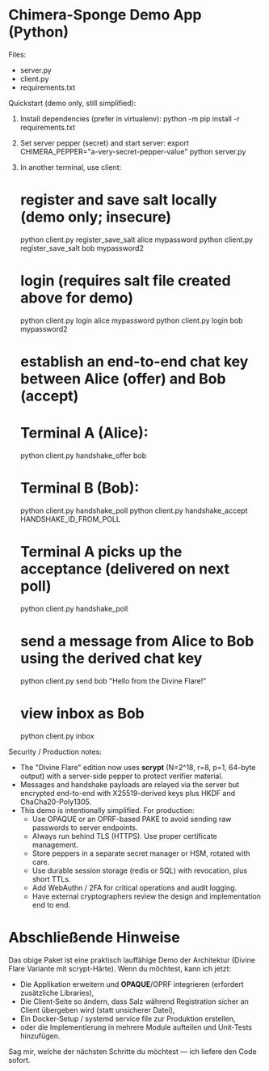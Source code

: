 # Chimera-Sponge Demo App (Python)

Files:
- server.py
- client.py
- requirements.txt

Quickstart (demo only, still simplified):

1) Install dependencies (prefer in virtualenv):
   python -m pip install -r requirements.txt

2) Set server pepper (secret) and start server:
   export CHIMERA_PEPPER="a-very-secret-pepper-value"
   python server.py

3) In another terminal, use client:
   # register and save salt locally (demo only; insecure)
   python client.py register_save_salt alice mypassword
   python client.py register_save_salt bob mypassword2

   # login (requires salt file created above for demo)
   python client.py login alice mypassword
   python client.py login bob mypassword2

   # establish an end-to-end chat key between Alice (offer) and Bob (accept)
   # Terminal A (Alice):
   python client.py handshake_offer bob

   # Terminal B (Bob):
   python client.py handshake_poll
   python client.py handshake_accept HANDSHAKE_ID_FROM_POLL

   # Terminal A picks up the acceptance (delivered on next poll)
   python client.py handshake_poll

   # send a message from Alice to Bob using the derived chat key
   python client.py send bob "Hello from the Divine Flare!"

   # view inbox as Bob
   python client.py inbox

Security / Production notes:
- The "Divine Flare" edition now uses **scrypt** (N=2^18, r=8, p=1, 64-byte output) with a server-side pepper to protect verifier material.
- Messages and handshake payloads are relayed via the server but encrypted end-to-end with X25519-derived keys plus HKDF and ChaCha20-Poly1305.
- This demo is intentionally simplified. For production:
  * Use OPAQUE or an OPRF-based PAKE to avoid sending raw passwords to server endpoints.
  * Always run behind TLS (HTTPS). Use proper certificate management.
  * Store peppers in a separate secret manager or HSM, rotated with care.
  * Use durable session storage (redis or SQL) with revocation, plus short TTLs.
  * Add WebAuthn / 2FA for critical operations and audit logging.
  * Have external cryptographers review the design and implementation end to end.


# Abschließende Hinweise

Das obige Paket ist eine praktisch lauffähige Demo der Architektur (Divine Flare Variante mit scrypt-Härte). Wenn du möchtest, kann ich jetzt:

- Die Applikation erweitern und **OPAQUE**/OPRF integrieren (erfordert zusätzliche Libraries),
- Die Client‑Seite so ändern, dass Salz während Registration sicher an Client übergeben wird (statt unsicherer Datei),
- Ein Docker‑Setup / systemd service file zur Produktion erstellen,
- oder die Implementierung in mehrere Module aufteilen und Unit‑Tests hinzufügen.

Sag mir, welche der nächsten Schritte du möchtest — ich liefere den Code sofort.

